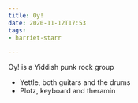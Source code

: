 ```yaml
---
title: Oy!
date: 2020-11-12T17:53
tags:
- harriet-starr

---
```


Oy! is a Yiddish punk rock group

* Yettle, both guitars and the drums
* Plotz, keyboard and theramin
